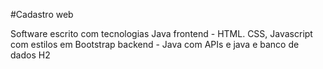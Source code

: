 #Cadastro web

Software escrito com tecnologias Java
frontend - HTML. CSS, Javascript com estilos em Bootstrap
backend - Java com APIs e java e banco de dados H2
